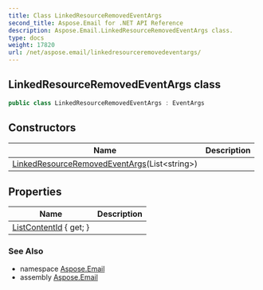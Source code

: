 ```yaml
---
title: Class LinkedResourceRemovedEventArgs
second_title: Aspose.Email for .NET API Reference
description: Aspose.Email.LinkedResourceRemovedEventArgs class. 
type: docs
weight: 17820
url: /net/aspose.email/linkedresourceremovedeventargs/
---
```

## LinkedResourceRemovedEventArgs class

```csharp
public class LinkedResourceRemovedEventArgs : EventArgs
```

## Constructors

| Name | Description |
| --- | --- |
| [LinkedResourceRemovedEventArgs](linkedresourceremovedeventargs/)(List&lt;string&gt;) |  |

## Properties

| Name | Description |
| --- | --- |
| [ListContentId](../../aspose.email/linkedresourceremovedeventargs/listcontentid/) { get; } |  |

### See Also

* namespace [Aspose.Email](../../aspose.email/)
* assembly [Aspose.Email](../../)


